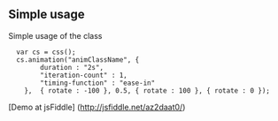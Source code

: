 Simple usage 
------------

Simple usage of the class

```
  var cs = css();
  cs.animation("animClassName", {
        duration : "2s",
        "iteration-count" : 1,
        "timing-function" : "ease-in"
    },  { rotate : -100 }, 0.5, { rotate : 100 }, { rotate : 0 }); 
```

[Demo at jsFiddle] (http://jsfiddle.net/az2daat0/)